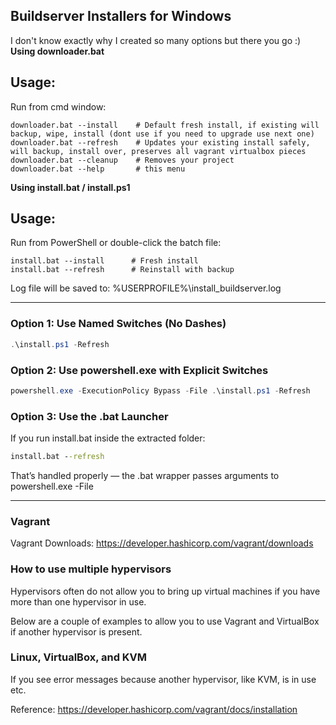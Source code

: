 ## Buildserver Installers for Windows
I don't know exactly why I created so many options but there you go :)
**Using downloader.bat**

Usage:
-------
Run from cmd window:

    downloader.bat --install    # Default fresh install, if existing will backup, wipe, install (dont use if you need to upgrade use next one)
    downloader.bat --refresh    # Updates your existing install safely, will backup, install over, preserves all vagrant virtualbox pieces
    downloader.bat --cleanup    # Removes your project
    downloader.bat --help       # this menu

**Using install.bat / install.ps1**

Usage:
-------
Run from PowerShell or double-click the batch file:

    install.bat --install      # Fresh install
    install.bat --refresh      # Reinstall with backup

Log file will be saved to: %USERPROFILE%\install_buildserver.log

---

### Option 1: Use Named Switches (No Dashes)

```powershell
.\install.ps1 -Refresh
```

### Option 2: Use powershell.exe with Explicit Switches
```powershell
powershell.exe -ExecutionPolicy Bypass -File .\install.ps1 -Refresh
```

### Option 3: Use the .bat Launcher
If you run install.bat inside the extracted folder:

```cmd
install.bat --refresh
```
That’s handled properly — the .bat wrapper passes arguments to powershell.exe -File

---

### Vagrant
Vagrant Downloads: https://developer.hashicorp.com/vagrant/downloads

### How to use multiple hypervisors
Hypervisors often do not allow you to bring up virtual machines if you have more than one hypervisor in use.

Below are a couple of examples to allow you to use Vagrant and VirtualBox if another hypervisor is present.

### Linux, VirtualBox, and KVM
If you see error messages because another hypervisor, like KVM, is in use etc.

Reference: https://developer.hashicorp.com/vagrant/docs/installation
